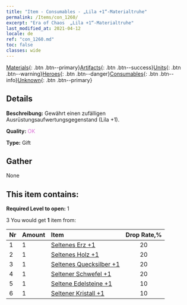 ```yaml
---
title: "Item - Consumables - „Lila +1“-Materialtruhe"
permalink: /Items/con_1260/
excerpt: "Era of Chaos  „Lila +1“-Materialtruhe"
last_modified_at: 2021-04-12
locale: de
ref: "con_1260.md"
toc: false
classes: wide
---
```

 [Materials](/de/Items/){: .btn .btn--primary}[Artifacts](/de/Items/Artifacts/){: .btn .btn--success}[Units](/de/Items/Units/){: .btn .btn--warning}[Heroes](/de/Items/Heroes/){: .btn .btn--danger}[Consumables](/de/Items/Consumables/){: .btn .btn--info}[Unknown](/de/Items/Unknown/){: .btn .btn--primary}

## Details
 **Beschreibung:** Gewährt einen zufälligen Ausrüstungsaufwertungsgegenstand (Lila +1).

 **Quality:** <span style="color: #DA70D6">OK</span>

 **Type:** Gift

## Gather

  None

## This item contains:

 **Required Level to open:** 1

 3 You would get **1** item  from:

  | Nr | Amount |     Item    | Drop Rate,% |
  |:---|:-------|:------------|:---------:|
  | 1 | 1 | [Seltenes Erz +1](/de/Items/mat_40/) | 20 | 
  | 2 | 1 | [Seltenes Holz +1](/de/Items/mat_41/) | 20 | 
  | 3 | 1 | [Seltenes Quecksilber +1](/de/Items/mat_42/) | 20 | 
  | 4 | 1 | [Seltener Schwefel +1](/de/Items/mat_43/) | 20 | 
  | 5 | 1 | [Seltene Edelsteine +1](/de/Items/mat_44/) | 10 | 
  | 6 | 1 | [Seltener Kristall +1](/de/Items/mat_45/) | 10 | 
